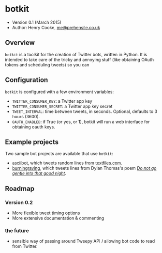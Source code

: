 # botkit

* Version 0.1 (March 2015)
* Author: Henry Cooke, me@prehensile.co.uk

## Overview 

`botkit` is a toolkit for the creation of Twitter bots, written in Python. It is intended to take care of the tricky and annoying stuff (like obtaining OAuth tokens and scheduling tweets) so you can

## Configuration 
`botkit` is configured with a few environment variables:

* `TWITTER_CONSUMER_KEY`: a Twitter app key
* `TWITTER_CONSUMER_SECRET`: a Twitter app key secret
* `TWEET_INTERVAL`: time between tweets, in seconds. Optional, defaults to 3 hours (3600).
* `OAUTH_ENABLED`: if True (or yes, or 1), botkit will run a web interface for obtaining oauth keys.

## Example projects
Two sample bot projects are available that use `botkit`:

* [asciibot][1], which tweets random lines from [textfiles.com][2].
* [burningraving][3], which tweets lines from Dylan Thomas's poem [*Do not go gentle into that good night*][4].

## Roadmap

### Version 0.2

* More flexible tweet timing options
* More extensive documentation & commenting

### the future

* sensible way of passing around Tweepy API / allowing bot code to read from Twitter.

[1]: https://github.com/prehensile/asciibot
[2]: http://www.textfiles.com/
[3]: https://github.com/prehensile/burningraving
[4]: http://www.poets.org/poetsorg/poem/do-not-go-gentle-good-night

